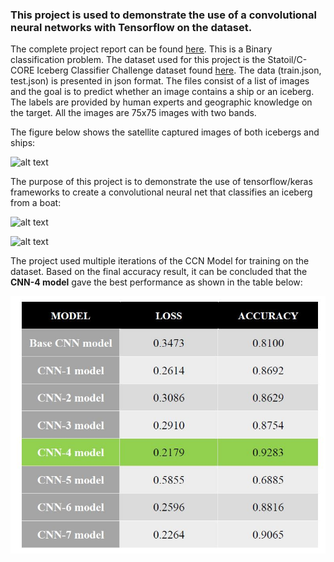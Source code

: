 ### This project is used to demonstrate the use of a convolutional neural networks with Tensorflow on the dataset. 
The complete project report can be found [here](https://github.com/dbrownambi/iceberg-ship-classification/blob/master/Project%20Report.pdf). This is a Binary classification problem. The dataset used for this project is the Statoil/C-CORE Iceberg Classifier Challenge dataset found [here](https://www.kaggle.com/c/statoil-iceberg-classifier-challenge/data). The data (train.json, test.json) is presented in json format. The files consist of a list of images and the goal is to predict whether an image contains a ship or an iceberg. The labels are provided by human experts and geographic knowledge on the target. All the images are 75x75 images with two bands.

The figure below shows the satellite captured images of both icebergs and ships:

![alt text](https://storage.googleapis.com/kaggle-media/competitions/statoil/NM5Eg0Q.png "satellite_imge")


The purpose of this project is to demonstrate the use of tensorflow/keras frameworks to create a convolutional neural net that classifies an iceberg from a boat:

![alt text](https://storage.googleapis.com/kaggle-media/competitions/statoil/8ZkRcp4.png "iceberg")

![alt text](https://storage.googleapis.com/kaggle-media/competitions/statoil/M8OP2F2.png "ship")


The project used multiple iterations of the CCN Model for training on the dataset. Based on the final accuracy result, it can be concluded that the **CNN-4 model** gave the best performance as shown in the table below:

![alt text](https://github.com/dbrownambi/iceberg-ship-classification/blob/master/Figures/final_table.JPG "final_table")
